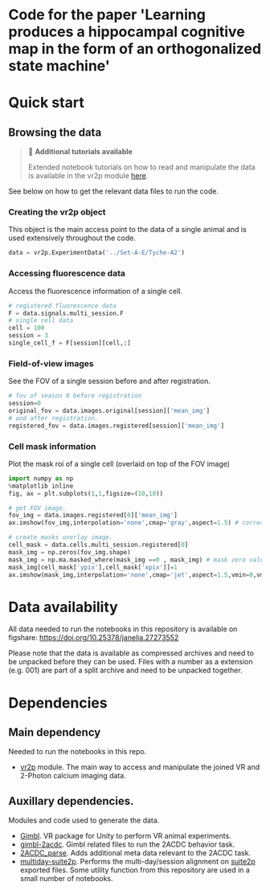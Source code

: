 # Code for the paper 'Learning produces a hippocampal cognitive map in the form of an orthogonalized state machine'

# Quick start

## Browsing the data
> 📘 **Additional tutorials available**
>
> Extended notebook tutorials on how to read and manipulate the data is available in the vr2p module [here](https://github.com/sprustonlab/vr2p-public/tree/main/notebooks/tutorials).

See below on how to get the relevant data files to run the code.

### Creating the vr2p object
This object is the main access point to the data of a single animal and is used extensively throughout the code.
```python
data = vr2p.ExperimentData('../Set-A-E/Tyche-A2')
```

### Accessing fluorescence data
Access the fluorescence information of a single cell.
```python
# registered fluorescence data
F = data.signals.multi_session.F
# single cell data
cell = 100
session = 3
single_cell_f = F[session][cell,:]
```

### Field-of-view images
See the FOV of a single session before and after registration.
```python
# fov of season 0 before registration
session=0
original_fov = data.images.original[session]['mean_img']
# and after registration.
registered_fov = data.images.registered[session]['mean_img']
```

### Cell mask information
Plot the mask roi of a single cell (overlaid on top of the FOV image)
```python
import numpy as np
%matplotlib inline
fig, ax = plt.subplots(1,1,figsize=(10,10))

# get FOV image.
fov_img = data.images.registered[0]['mean_img']
ax.imshow(fov_img,interpolation='none',cmap='gray',aspect=1.5) # correct non uniform aspect ratio.

# create masks overlay image.
cell_mask = data.cells.multi_session.registered[0]
mask_img = np.zeros(fov_img.shape)
mask_img = np.ma.masked_where(mask_img ==0 , mask_img) # mask zero values.
mask_img[cell_mask['ypix'],cell_mask['xpix']]=1
ax.imshow(mask_img,interpolation='none',cmap='jet',aspect=1.5,vmin=0,vmax=2,alpha=0.75)
```


# Data availability
All data needed to run the notebooks in this repository is available on figshare: https://doi.org/10.25378/janelia.27273552

Please note that the data is available as compressed archives and need to be unpacked before they can be used. Files with a number as a extension (e.g. 001) are part of a split archive and need to be unpacked together.

# Dependencies
## Main dependency
Needed to run the notebooks in this repo.
* [vr2p](https://github.com/sprustonlab/vr2p-public) module. The main way to access and manipulate the joined VR and 2-Photon calcium imaging data. 
## Auxillary dependencies.
Modules and code used to generate the data.
* [Gimbl](https://github.com/winnubstj/Gimbl).  VR package for Unity to perform VR animal experiments.
* [gimbl-2acdc](https://github.com/sprustonlab/gimbl-2acdc). Gimbl related files to run the 2ACDC behavior task.
* [2ACDC_parse](https://github.com/sprustonlab/2ACDC_parse). Adds additional meta data relevant to the 2ACDC task.
* [multiday-suite2p](https://github.com/sprustonlab/multiday-suite2p-public). Performs the multi-day/session alignment on [suite2p](https://github.com/MouseLand/suite2p) exported files. Some utility function from this repository are used in a small number of notebooks.
